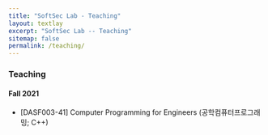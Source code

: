 ```yaml
---
title: "SoftSec Lab - Teaching"
layout: textlay
excerpt: "SoftSec Lab -- Teaching"
sitemap: false
permalink: /teaching/
---
```


### Teaching

#### Fall 2021
* [DASF003-41] Computer Programming for Engineers (공학컴퓨터프로그래밍; C++)


